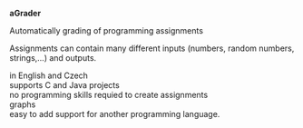 **aGrader**

Automatically grading of programming assignments

Assignments can contain many different inputs (numbers, random numbers, strings,...) and outputs.

in English and Czech   
supports C and Java projects   
no programming skills requied to create assignments   
graphs   
easy to add support for another programming language.   
